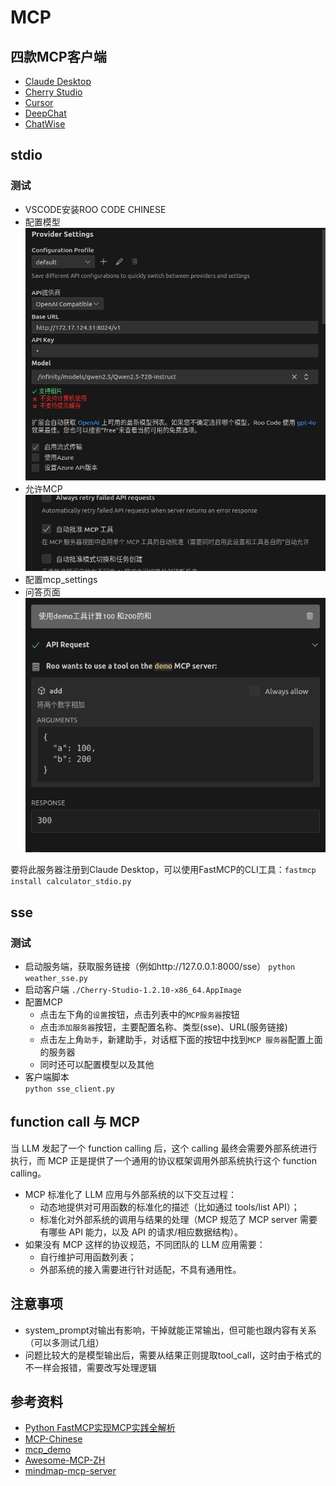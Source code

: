 # MCP
## 四款MCP客户端  
* [Claude Desktop](https://docs.anthropic.com/en/home)   
* [Cherry Studio]()
* [Cursor]()
* [DeepChat]()
* [ChatWise]()

## stdio
### 测试
* VSCODE安装ROO CODE CHINESE
* 配置模型  
![模型配置](model_setting.png)
* 允许MCP  
![允许MCP](MCP_agree.png)
* 配置mcp_settings  
* 问答页面  
![问答页面](response.png)  

要将此服务器注册到Claude Desktop，可以使用FastMCP的CLI工具：```fastmcp install calculator_stdio.py```

## sse
### 测试
* 启动服务端，获取服务链接（例如http://127.0.0.1:8000/sse）
```python weather_sse.py```  
* 启动客户端
```./Cherry-Studio-1.2.10-x86_64.AppImage``` 
* 配置MCP  
    - 点击左下角的`设置`按钮，点击列表中的`MCP服务器`按钮  
    - 点击`添加服务器`按钮，主要配置名称、类型(sse)、URL(服务链接)  
    - 点击左上角`助手`，新建助手，对话框下面的按钮中找到`MCP 服务器`配置上面的服务器  
    - 同时还可以配置模型以及其他  
* 客户端脚本  
```python sse_client.py```

## function call 与 MCP  
当 LLM 发起了一个 function calling 后，这个 calling 最终会需要外部系统进行执行，而 MCP 正是提供了一个通用的协议框架调用外部系统执行这个 function calling。  
* MCP 标准化了 LLM 应用与外部系统的以下交互过程：  
    * 动态地提供对可用函数的标准化的描述（比如通过 tools/list API）；  
    * 标准化对外部系统的调用与结果的处理（MCP 规范了 MCP server 需要有哪些 API 能力，以及 API 的请求/相应数据结构）。 
* 如果没有 MCP 这样的协议规范，不同团队的 LLM 应用需要：  
    * 自行维护可用函数列表； 
    * 外部系统的接入需要进行针对适配，不具有通用性。 

## 注意事项 
* system_prompt对输出有影响，干掉就能正常输出，但可能也跟内容有关系（可以多测试几组）  
* 问题比较大的是模型输出后，需要从结果正则提取tool_call，这时由于格式的不一样会报错，需要改写处理逻辑

## 参考资料
* [Python FastMCP实现MCP实践全解析](https://blog.csdn.net/lingding_cn/article/details/147355620)
* [MCP-Chinese](https://github.com/liaokongVFX/MCP-Chinese-Getting-Started-Guide)
* [mcp_demo](https://github.com/aixiaoxin123/mcp_demo_project)
* [Awesome-MCP-ZH](https://github.com/yzfly/Awesome-MCP-Z?)
* [mindmap-mcp-server](https://github.com/YuChenSSR/mindmap-mcp-server)